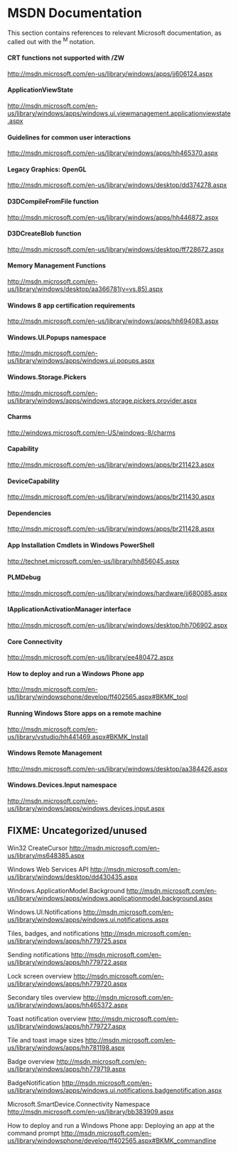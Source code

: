 # MSDN Documentation

This section contains references to relevant Microsoft documentation, as called out with the <sup>M</sup> notation.

#### CRT functions not supported with /ZW
http://msdn.microsoft.com/en-us/library/windows/apps/jj606124.aspx

#### ApplicationViewState
http://msdn.microsoft.com/en-us/library/windows/apps/windows.ui.viewmanagement.applicationviewstate.aspx

#### Guidelines for common user interactions
http://msdn.microsoft.com/en-us/library/windows/apps/hh465370.aspx

#### Legacy Graphics: OpenGL
http://msdn.microsoft.com/en-us/library/windows/desktop/dd374278.aspx

#### D3DCompileFromFile function
http://msdn.microsoft.com/en-us/library/windows/apps/hh446872.aspx

#### D3DCreateBlob function
http://msdn.microsoft.com/en-us/library/windows/desktop/ff728672.aspx

#### Memory Management Functions
http://msdn.microsoft.com/en-us/library/windows/desktop/aa366781(v=vs.85).aspx

#### Windows 8 app certification requirements
http://msdn.microsoft.com/en-us/library/windows/apps/hh694083.aspx

#### Windows.UI.Popups namespace
http://msdn.microsoft.com/en-us/library/windows/apps/windows.ui.popups.aspx

#### Windows.Storage.Pickers
http://msdn.microsoft.com/en-us/library/windows/apps/windows.storage.pickers.provider.aspx

#### Charms
http://windows.microsoft.com/en-US/windows-8/charms

#### Capability
http://msdn.microsoft.com/en-us/library/windows/apps/br211423.aspx

#### DeviceCapability
http://msdn.microsoft.com/en-us/library/windows/apps/br211430.aspx

#### Dependencies
http://msdn.microsoft.com/en-us/library/windows/apps/br211428.aspx

#### App Installation Cmdlets in Windows PowerShell
http://technet.microsoft.com/en-us/library/hh856045.aspx

#### PLMDebug
http://msdn.microsoft.com/en-us/library/windows/hardware/jj680085.aspx

#### IApplicationActivationManager interface
http://msdn.microsoft.com/en-us/library/windows/desktop/hh706902.aspx

#### Core Connectivity
http://msdn.microsoft.com/en-us/library/ee480472.aspx

#### How to deploy and run a Windows Phone app
http://msdn.microsoft.com/en-us/library/windowsphone/develop/ff402565.aspx#BKMK_tool

#### Running Windows Store apps on a remote machine
http://msdn.microsoft.com/en-us/library/vstudio/hh441469.aspx#BKMK_Install

#### Windows Remote Management
http://msdn.microsoft.com/en-us/library/windows/desktop/aa384426.aspx

#### Windows.Devices.Input namespace
http://msdn.microsoft.com/en-us/library/windows/apps/windows.devices.input.aspx

## FIXME: Uncategorized/unused
Win32 CreateCursor
http://msdn.microsoft.com/en-us/library/ms648385.aspx

Windows Web Services API
http://msdn.microsoft.com/en-us/library/windows/desktop/dd430435.aspx

Windows.ApplicationModel.Background
http://msdn.microsoft.com/en-us/library/windows/apps/windows.applicationmodel.background.aspx

Windows.UI.Notifications
http://msdn.microsoft.com/en-us/library/windows/apps/windows.ui.notifications.aspx

Tiles, badges, and notifications
http://msdn.microsoft.com/en-us/library/windows/apps/hh779725.aspx

Sending notifications
http://msdn.microsoft.com/en-us/library/windows/apps/hh779722.aspx

Lock screen overview
http://msdn.microsoft.com/en-us/library/windows/apps/hh779720.aspx

Secondary tiles overview
http://msdn.microsoft.com/en-us/library/windows/apps/hh465372.aspx

Toast notification overview
http://msdn.microsoft.com/en-us/library/windows/apps/hh779727.aspx

Tile and toast image sizes
http://msdn.microsoft.com/en-us/library/windows/apps/hh781198.aspx

Badge overview
http://msdn.microsoft.com/en-us/library/windows/apps/hh779719.aspx

BadgeNotification
http://msdn.microsoft.com/en-us/library/windows/apps/windows.ui.notifications.badgenotification.aspx

Microsoft.SmartDevice.Connectivity Namespace
http://msdn.microsoft.com/en-us/library/bb383909.aspx

How to deploy and run a Windows Phone app: Deploying an app at the command prompt
http://msdn.microsoft.com/en-us/library/windowsphone/develop/ff402565.aspx#BKMK_commandline

